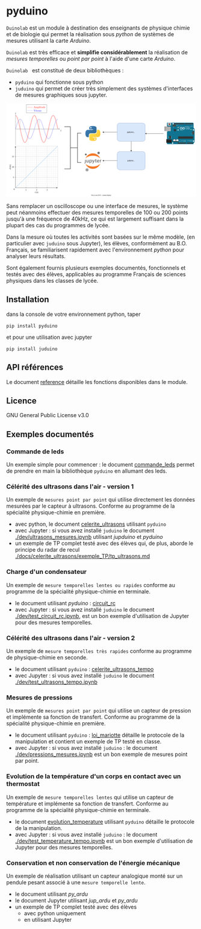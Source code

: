 # pyduino

`Duinolab` est un module à destination des enseignants de physique chimie et de biologie qui permet la réalisation sous _python_ de systèmes de mesures utilisant la carte _Arduino_.

`Duinolab` est très efficace et **simplifie considérablement** la réalisation de _mesures temporelles_ ou _point par point_ à l'aide d'une carte _Arduino_.

`Duinolab ` est constitué de deux bibliothèques :
- `pyduino` qui fonctionne sous python
- `juduino` qui permet de créer très simplement des systèmes d'interfaces de mesures graphiques sous jupyter.

![](data/image_2.svg)

Sans remplacer un oscilloscope ou une interface de mesures, le système peut néanmoins effectuer des mesures temporelles de 100 ou 200 points jusqu'à une fréquence de 40kHz, ce qui est largement suffisant dans la plupart des cas du programmes de lycée.

Dans la mesure où toutes les activités sont basées sur le même modèle, (en particulier avec `juduino` sous Jupyter), les élèves, conformément au B.O. Français, se familiarisent rapidement avec l'environnement _python_ pour analyser leurs résultats.

Sont également fournis plusieurs exemples documentés, fonctionnels et testés avec des élèves, applicables au programme Français de sciences physiques dans les classes de lycée.

## Installation

dans la console de votre environnement python, taper

    pip install pyduino

et pour une utilisation avec jupyter
    
    pip install juduino
    

## API références

Le document [reference](./docs/reference.md) détaille les fonctions disponibles dans le module.

## Licence

GNU General Public License v3.0 

## Exemples documentés 

### Commande de leds 

Un exemple simple pour commencer : le document [commande_leds](./docs/commande_leds/commande_leds.md) permet de prendre en main la bibliothèque `pyduino` en allumant des leds.

### Célérité des ultrasons dans l'air - version 1

Un exemple de `mesures point par point` qui utilise directement les données mesurées par le capteur à ultrasons. Conforme au programme de la spécialité physique-chimie en première.

- avec python, le document [celerite_ultrasons](./docs/celerite_ultrasons/celerite_ultrasons.md) utilisant `pyduino`
- avec Jupyter : si vous avez installé `juduino` le document [./dev/ultrasons_mesures.ipynb](./dev/ultrasons_mesures.ipynb)  utilisant _jupduino_ et _pyduino_
- un exemple de TP complet testé avec des élèves qui, de plus, aborde le principe du radar de recul  [./docs/celerite_ultrasons/exemple_TP/tp_ultrasons.md](./docs/celerite_ultrasons/exemple_TP/tp_ultrasons.md)

### Charge d'un condensateur 
Un exemple de `mesure temporelles lentes ou rapides` conforme au programme de la spécialité physique-chimie en terminale.
- le document utilisant _pyduino_ : [circuit_rc](./docs/circuit_rc/circuit_rc.md)
- avec Jupyter : si vous avez installé `juduino` le document [./dev/test_circuit_rc.ipynb](./dev/test_circuit_rc.ipynb), est un bon exemple d'utilisation de Jupyter pour des mesures temporelles.

### Célérité des ultrasons dans l'air - version 2
Un exemple de `mesure temporelles très rapides` conforme au programme de physique-chimie en seconde.
- le document utilisant `pyduino` : [celerite_ultrasons_tempo](./docs/ultrasons_tempo/celerite_ultrasons_tempo.md)
- avec Jupyter : si vous avez installé `juduino` le document [./dev/test_ultrasons_tempo.ipynb](./dev/test_ultrasons_tempo.ipynb)

### Mesures de pressions
Un exemple de `mesures point par point` qui utilise un capteur de pression et implémente sa fonction de transfert. Conforme au programme de la spécialité physique-chimie en première.

- le document utilisant `pyduino` : [loi_mariotte](./docs/loi_mariotte/loi_mariotte.md) détaille le protocole de la manipulation et contient un exemple de TP testé en classe.
- avec Jupyter : si vous avez installé `juduino` : le document [./dev/pressions_mesures.ipynb](./dev/pressions_mesures.ipynb) est un bon exemple de mesures point par point.

### Evolution de la température d'un corps en contact avec un thermostat
Un exemple de `mesure temporelles lentes` qui utilise un capteur de température et implémente sa fonction de transfert. Conforme au programme de la spécialité physique-chimie en terminale.
- le document [evolution_temperature](./docs/evolution_temperature/evolution_temperature.md)  utilisant `pyduino` détaille le protocole de la manipulation.
- avec Jupyter : si vous avez installé `juduino` : le document [./dev/test_temperature_tempo.ipynb](./dev/test_temperature_tempo.ipynb) est un bon exemple d'utilisation de Jupyter pour des mesures temporelles.

### Conservation et non conservation de l'énergie mécanique

Un exemple de réalisation utilisant un capteur analogique monté sur un pendule pesant associé à une `mesure temporelle lente`.

- le document utilisant _py_ardu_
- le document Jupyter utilisant _jup_ardu_ et _py_ardu_
- un exemple de TP complet testé avec des élèves
    - avec python uniquement
    - en utilisant Jupyter
